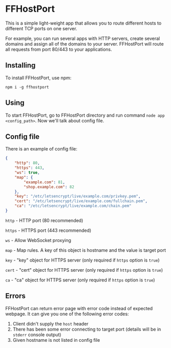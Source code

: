 # FFHostPort

This is a simple light-weight app that allows you to route different hosts to different TCP ports on one server.


For example, you can run several apps with HTTP servers, create several domains and assign all of the domains to your server. FFHostPort will route all requests from port 80/443 to your applications.

## Installing
To install FFHostPort, use npm:

`npm i -g ffhostport`

## Using
To start FFHostPort, go to FFHostPort directory and run command `node app <config_path>`. Now we'll talk about config file.

## Config file
There is an example of config file:
```json
{
    "http": 80,
    "https": 443,
    "ws": true,
    "map": {
        "example.com": 81,
        "shop.example.com": 82
    },
    "key": "/etc/letsencrypt/live/example.com/privkey.pem",
    "cert": "/etc/letsencrypt/live/example.com/fullchain.pem",
    "ca": "/etc/letsencrypt/live/example.com/chain.pem"
}
```
`http` - HTTP port (80 recommended)

`https` - HTTPS port (443 recommended)

`ws` - Allow WebSocket proxying

`map` - Map rules. A key of this object is hostname and the value is target port

`key` - "key" object for HTTPS server (only required if `https` option is `true`)

`cert` - "cert" object for HTTPS server (only required if `https` option is `true`)

`ca` - "ca" object for HTTPS server (only required if `https` option is `true`)

## Errors
FFHostPort can return error page with error code instead of expected webpage. It can give you one of the following error codes:
1. Client didn't supply the `host` header
2. There has been some error connecting to target port (details will be in `stderr` console output)
3. Given hostname is not listed in config file
